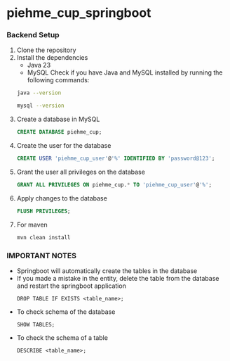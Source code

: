 # piehme_cup_springboot

### Backend Setup
1. Clone the repository
2. Install the dependencies
    - Java 23
    - MySQL
    Check if you have Java and MySQL installed by running the following commands:
    ```bash
    java --version
    ```
    ```bash
    mysql --version
    ```
3. Create a database in MySQL
    ```sql
    CREATE DATABASE piehme_cup;
    ```
4. Create the user for the database
    ```sql
    CREATE USER 'piehme_cup_user'@'%' IDENTIFIED BY 'password@123';
    ```
5. Grant the user all privileges on the database
    ```sql
   GRANT ALL PRIVILEGES ON piehme_cup.* TO 'piehme_cup_user'@'%';
    ```
6. Apply changes to the database
    ```sql
    FLUSH PRIVILEGES;
    ``` 
7. For maven 
    ```bash
    mvn clean install
    ```
    
### IMPORTANT NOTES
- Springboot will automatically create the tables in the database
- If you made a mistake in the entity, delete the table from the database and restart the springboot application
    ```
    DROP TABLE IF EXISTS <table_name>;
    ```
- To check schema of the database
    ```
    SHOW TABLES;
    ```
- To check the schema of a table
    ```
    DESCRIBE <table_name>;
    ```
